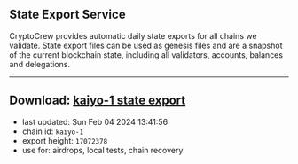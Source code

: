 ## State Export Service
CryptoCrew provides automatic daily state exports for all chains we validate. State export files can be used as genesis files and are a snapshot of the current blockchain state, including all validators, accounts, balances and delegations.

---
**Download: [kaiyo-1 state export](https://dl.ccvalidators.com/SERVICE/kujira/kaiyo-1_export_17072378.json)**
---

- last updated: Sun Feb 04 2024 13:41:56
- chain id: `kaiyo-1`
- export height: `17072378`
- use for: airdrops, local tests, chain recovery
